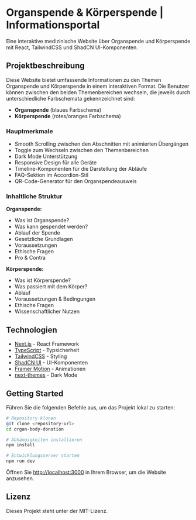 # Organspende & Körperspende | Informationsportal

Eine interaktive medizinische Website über Organspende und Körperspende mit React, TailwindCSS und ShadCN UI-Komponenten.

## Projektbeschreibung

Diese Website bietet umfassende Informationen zu den Themen Organspende und Körperspende in einem interaktiven Format. Die Benutzer können zwischen den beiden Themenbereichen wechseln, die jeweils durch unterschiedliche Farbschemata gekennzeichnet sind:

- **Organspende** (blaues Farbschema)
- **Körperspende** (rotes/oranges Farbschema)

### Hauptmerkmale

- Smooth Scrolling zwischen den Abschnitten mit animierten Übergängen
- Toggle zum Wechseln zwischen den Themenbereichen
- Dark Mode Unterstützung
- Responsive Design für alle Geräte
- Timeline-Komponenten für die Darstellung der Abläufe
- FAQ-Sektion im Accordion-Stil
- QR-Code-Generator für den Organspendeausweis

### Inhaltliche Struktur

**Organspende:**
- Was ist Organspende?
- Was kann gespendet werden?
- Ablauf der Spende
- Gesetzliche Grundlagen
- Voraussetzungen
- Ethische Fragen
- Pro & Contra

**Körperspende:**
- Was ist Körperspende?
- Was passiert mit dem Körper?
- Ablauf
- Voraussetzungen & Bedingungen
- Ethische Fragen
- Wissenschaftlicher Nutzen

## Technologien

- [Next.js](https://nextjs.org) - React Framework
- [TypeScript](https://www.typescriptlang.org/) - Typsicherheit
- [TailwindCSS](https://tailwindcss.com/) - Styling
- [ShadCN UI](https://ui.shadcn.com/) - UI-Komponenten
- [Framer Motion](https://www.framer.com/motion/) - Animationen
- [next-themes](https://github.com/pacocoursey/next-themes) - Dark Mode

## Getting Started

Führen Sie die folgenden Befehle aus, um das Projekt lokal zu starten:

```bash
# Repository klonen
git clone <repository-url>
cd organ-body-donation

# Abhängigkeiten installieren
npm install

# Entwicklungsserver starten
npm run dev
```

Öffnen Sie [http://localhost:3000](http://localhost:3000) in Ihrem Browser, um die Website anzusehen.

## Lizenz

Dieses Projekt steht unter der MIT-Lizenz.
